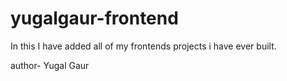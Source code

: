 # yugalgaur-frontend
In this I have added all of my frontends projects i have ever built.

author- Yugal Gaur